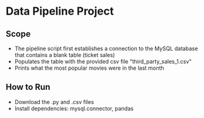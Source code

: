 # Data Pipeline Project 

## Scope 
- The pipeline script first establishes a connection to the MySQL database that contains a blank table (ticket sales)
- Populates the table with the provided csv file "third_party_sales_1.csv"
- Prints what the most popular movies were in the last month 

## How to Run 

- Download the .py and .csv files 
- Install dependencies: mysql.connector, pandas 

